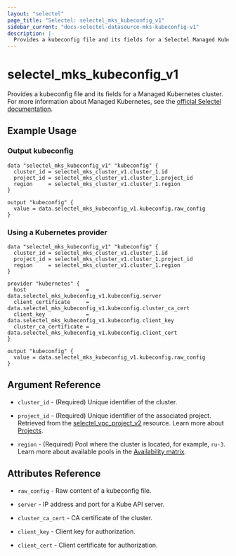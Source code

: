 ```yaml
---
layout: "selectel"
page_title: "Selectel: selectel_mks_kubeconfig_v1"
sidebar_current: "docs-selectel-datasource-mks-kubeconfig-v1"
description: |-
  Provides a kubeconfig file and its fields for a Selectel Managed Kubernetes cluster.
---
```


# selectel\_mks\_kubeconfig_v1

Provides a kubeconfig file and its fields for a Managed Kubernetes cluster. For more information about Managed Kubernetes, see the [official Selectel documentation](https://docs.selectel.ru/en/cloud/managed-kubernetes/).

## Example Usage

### Output kubeconfig

```hcl
data "selectel_mks_kubeconfig_v1" "kubeconfig" {
  cluster_id = selectel_mks_cluster_v1.cluster_1.id
  project_id = selectel_mks_cluster_v1.cluster_1.project_id
  region     = selectel_mks_cluster_v1.cluster_1.region
}

output "kubeconfig" {
  value = data.selectel_mks_kubeconfig_v1.kubeconfig.raw_config
}
```

### Using a Kubernetes provider

```hcl
data "selectel_mks_kubeconfig_v1" "kubeconfig" {
  cluster_id = selectel_mks_cluster_v1.cluster_1.id
  project_id = selectel_mks_cluster_v1.cluster_1.project_id
  region     = selectel_mks_cluster_v1.cluster_1.region
}

provider "kubernetes" {
  host                   = data.selectel_mks_kubeconfig_v1.kubeconfig.server
  client_certificate     = data.selectel_mks_kubeconfig_v1.kubeconfig.cluster_ca_cert
  client_key             = data.selectel_mks_kubeconfig_v1.kubeconfig.client_key
  cluster_ca_certificate = data.selectel_mks_kubeconfig_v1.kubeconfig.client_cert
}

output "kubeconfig" {
  value = data.selectel_mks_kubeconfig_v1.kubeconfig.raw_config
}
```

## Argument Reference

* `cluster_id` - (Required) Unique identifier of the cluster.

* `project_id` - (Required) Unique identifier of the associated project. Retrieved from the [selectel_vpc_project_v2](https://registry.terraform.io/providers/selectel/selectel/latest/docs/resources/vpc_project_v2) resource. Learn more about [Projects](https://docs.selectel.ru/en/control-panel-actions/projects/about-projects/).

* `region` - (Required) Pool where the cluster is located, for example, `ru-3`. Learn more about available pools in the [Availability matrix](https://docs.selectel.ru/en/control-panel-actions/availability-matrix/#managed-kubernetes).

## Attributes Reference

* `raw_config` - Raw content of a kubeconfig file.

* `server` - IP address and port for a Kube API server.

* `cluster_ca_cert` - CA certificate of the cluster.

* `client_key` - Client key for authorization.

* `client_cert` - Client certificate for authorization.